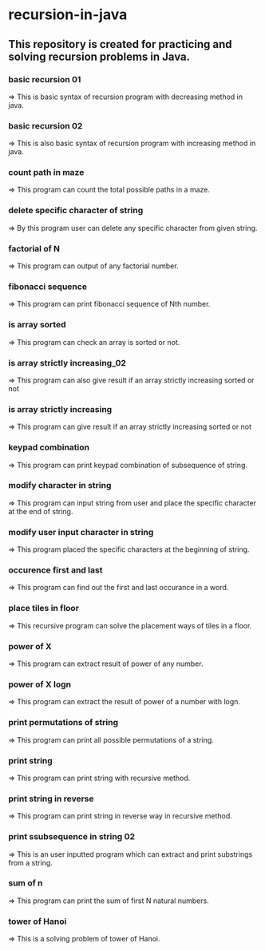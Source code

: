 # recursion-in-java
This repository is created for practicing and solving recursion problems in Java. 
--- 

### basic recursion 01
<p>=> This is basic syntax of recursion program with decreasing method in java.</p>

### basic recursion 02
<p>=> This is also basic syntax of recursion program with increasing method in java.</p>

### count path in maze
<p>=> This program can count the total possible paths in a maze.</p>

### delete specific character of string
<p>=> By this program user can delete any specific character from given string.</p>

### factorial of N
<p>=> This program can output of any factorial number.</p>

### fibonacci sequence
<p>=> This program can print fibonacci sequence of Nth number.</p>

### is array sorted
<p>=> This program can check an array is sorted or not.</p>

### is array strictly increasing_02
<p>=> This program can also give result if an array strictly increasing sorted or not</p>

### is array strictly increasing
<p>=> This program can give result if an array strictly increasing sorted or not</p>

### keypad combination
<p>=> This program can print keypad combination of subsequence of string.</p>

### modify character in string
<p>=> This program can input string from user and place the specific character at the end of string.</p>

### modify user input character in string
<p>=> This program placed the specific characters at the beginning of string.</p>

### occurence first and last
<p>=> This program can find out the first and last occurance in a word.</p>

### place tiles in floor
<p>=> This recursive program can solve the placement ways of tiles in a floor.</p>

### power of X
<p>=> This program can extract result of power of any number.</p>

### power of X logn
<p>=> This program can extract the result of power of a number with logn.</p>

### print permutations of string
<p>=> This program can print all possible permutations of a string.</p>

### print string
<p>=> This program can print string with recursive method.</p>

### print string in reverse
<p>=> This program can print string in reverse way in recursive method.</p>

### print ssubsequence in string 02
<p>=> This is an user inputted program which can extract and print substrings from a string.</p>

### sum of n
<p>=> This program can print the sum of first N natural numbers.</p>

### tower of Hanoi
<p>=> This is a solving problem of tower of Hanoi.</p>

